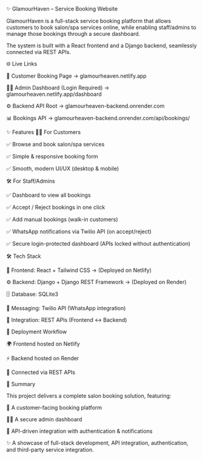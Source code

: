 ✨ GlamourHaven – Service Booking Website

GlamourHaven is a full-stack service booking platform that allows customers to book salon/spa services online, while enabling staff/admins to manage those bookings through a secure dashboard.

The system is built with a React frontend and a Django backend, seamlessly connected via REST APIs.

🌐 Live Links

🌸 Customer Booking Page → glamourheaven.netlify.app

👩‍💼 Admin Dashboard (Login Required) → glamourheaven.netlify.app/dashboard

⚙️ Backend API Root → glamourheaven-backend.onrender.com

📊 Bookings API → glamourheaven-backend.onrender.com/api/bookings/

✨ Features
👩‍💻 For Customers

✅ Browse and book salon/spa services

✅ Simple & responsive booking form

✅ Smooth, modern UI/UX (desktop & mobile)

🛠️ For Staff/Admins

✅ Dashboard to view all bookings

✅ Accept / Reject bookings in one click

✅ Add manual bookings (walk-in customers)

✅ WhatsApp notifications via Twilio API (on accept/reject)

✅ Secure login-protected dashboard (APIs locked without authentication)

🛠️ Tech Stack

🎨 Frontend: React + Tailwind CSS → (Deployed on Netlify)

⚙️ Backend: Django + Django REST Framework → (Deployed on Render)

🗄️ Database: SQLite3

💬 Messaging: Twilio API (WhatsApp integration)

🔗 Integration: REST APIs (Frontend ↔ Backend)

🚀 Deployment Workflow

🌍 Frontend hosted on Netlify

⚡ Backend hosted on Render

🔗 Connected via REST APIs

📌 Summary

This project delivers a complete salon booking solution, featuring:

🌸 A customer-facing booking platform

👩‍💼 A secure admin dashboard

🔗 API-driven integration with authentication & notifications

✨ A showcase of full-stack development, API integration, authentication, and third-party service integration.
